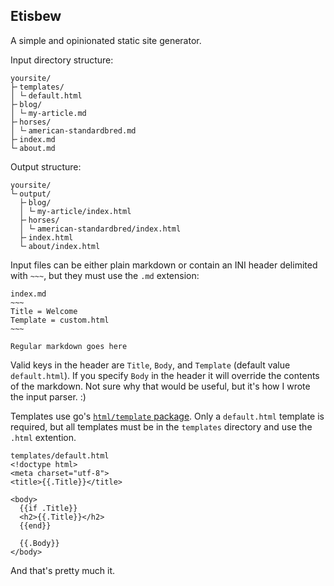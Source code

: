## Etisbew

A simple and opinionated static site generator.

Input directory structure:

```
yoursite/
├╴templates/
│ └╴default.html
├╴blog/
│ └╴my-article.md
├╴horses/
│ └╴american-standardbred.md
├╴index.md
└╴about.md
```

Output structure:

```
yoursite/
└╴output/
  ├╴blog/
  │ └╴my-article/index.html
  ├╴horses/
  │ └╴american-standardbred/index.html
  ├╴index.html
  └╴about/index.html
```

Input files can be either plain markdown or contain an INI header
delimited with `~~~`, but they must use the `.md` extension:

```
index.md
~~~
Title = Welcome
Template = custom.html
~~~

Regular markdown goes here
```

Valid keys in the header are `Title`, `Body`, and `Template`
(default value `default.html`). If you specify `Body` in the header
it will override the contents of the markdown. Not sure why that
would be useful, but it's how I wrote the input parser. :)

Templates use go's [`html/template` package][templates]. Only a
`default.html` template is required, but all templates must be in the
`templates` directory and use the `.html` extention.

```
templates/default.html
<!doctype html>
<meta charset="utf-8">
<title>{{.Title}}</title>

<body>
  {{if .Title}}
  <h2>{{.Title}}</h2>
  {{end}}

  {{.Body}}
</body>
```

And that's pretty much it.

[templates]: https://golang.org/pkg/html/template/
